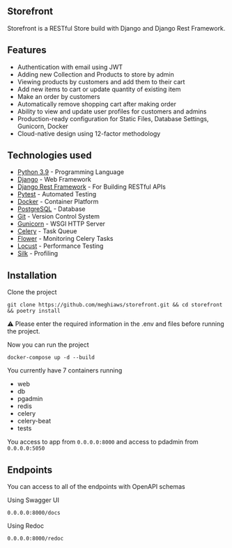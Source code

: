 ## Storefront
Storefront is a RESTful Store build with Django and Django Rest Framework.

## Features
- Authentication with email using JWT
- Adding new Collection and Products to store by admin
- Viewing products by customers and add them to their cart
- Add new items to cart or update quantity of existing item
- Make an order by customers
- Automatically remove shopping cart after making order
- Ability to view and update user profiles for customers and admins
- Production-ready configuration for Static Files, Database Settings, Gunicorn, Docker
- Cloud-native design using 12-factor methodology

## Technologies used
- [Python 3.9](https://www.python.org/) - Programming Language
- [Django](https://docs.djangoproject.com/en/3.2/releases/3.2/) - Web Framework
- [Django Rest Framework](https://www.django-rest-framework.org/) - For Building RESTful APIs
- [Pytest](https://docs.pytest.org/en/7.0.x/) - Automated Testing
- [Docker](https://www.docker.com/) - Container Platform
- [PostgreSQL](https://www.postgresql.org/) - Database
- [Git](https://git-scm.com/doc) - Version Control System
- [Gunicorn](https://gunicorn.org/) - WSGI HTTP Server
- [Celery](https://github.com/celery/celery) - Task Queue
- [Flower](https://github.com/mher/flower) - Monitoring Celery Tasks
- [Locust](https://github.com/locustio/locust) - Performance Testing
- [Silk](https://github.com/jazzband/django-silk) - Profiling

## Installation
Clone the project
``` 
git clone https://github.com/meghiaws/storefront.git && cd storefront && poetry install 
```
⚠️ Please enter the required information in the .env and files before running the project.

Now you can run the project
```
docker-compose up -d --build
```
You currently have 7 containers running
- web
- db
- pgadmin
- redis
- celery
- celery-beat
- tests

You access to app from `0.0.0.0:8000` and access to pdadmin from `0.0.0.0:5050`

## Endpoints
You can access to all of the endpoints with OpenAPI schemas

Using Swagger UI
```
0.0.0.0:8000/docs
``` 
Using Redoc
```
0.0.0.0:8000/redoc
```
